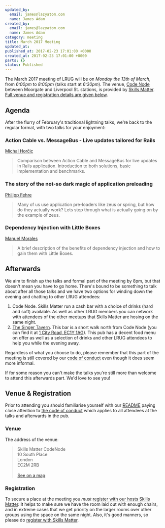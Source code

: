 ```yaml
---
updated_by:
  email: james@lazyatom.com
  name: James Adam
created_by:
  email: james@lazyatom.com
  name: James Adam
category: meeting
title: March 2017 Meeting
updated_at:
published_at: 2017-02-23 17:01:00 +0000
created_at: 2017-02-23 17:01:00 +0000
parts: {}
status: Published
---
```


The March 2017 meeting of LRUG will be on *Monday the 13th of March*,
from _6:00pm_ to _8:00pm_ (talks start at _6:30pm_).  The venue, [Code
Node](https://skillsmatter.com/locations/264-skills-matter-codenode) between
Moorgate and Liverpool St. stations, is provided by [Skills
Matter](http://www.skillsmatter.com).  [Full venue and registration details are
given below](#mar17registration).

Agenda
------

After the flurry of February's traditional lightning talks, we're back to the
regular format, with two talks for your enjoyment:

### Action Cable vs. MessageBus - Live updates tailored for Rails

[Michal Horčic](https://twitter.com/mousse85)

> Comparison between Action Cable and MessageBus for live updates in Rails
> application. Introduction to both solutions, basic implementation and benchmarks.

### The story of the not-so dark magic of application preloading

[Philipp Fehre](https://twitter.com/ischi)

> Many of us use application pre-loaders like zeus or spring, but how do they
> actually work? Lets step through what is actually going on by the example of zeus.

### Dependency Injection with Little Boxes

[Manuel Morales](https://twitter.com/manuelmorales)

> A brief description of the benefits of dependency injection and how to gain
> them with Little Boxes.


Afterwards
----------

We aim to finish up the talks and formal part of the meeting by 8pm, but that
doesn't mean you have to go home.  There's bound to be something to talk about
after all those talks and we have two options for winding down the evening and
chatting to other LRUG attendees:

1. Code Node.  Skills Matter run a cash bar with a
   choice of drinks (hard and soft) available.  As well as other LRUG members
   you can network with attendees of the other meetups that Skills Matter are
   hosing on the same night.
2. [The Singer Tavern](http://singertavern.com/).  This bar is a short walk
   north from Code Node (you can find it at [1 City Road, EC1Y
   1AG](https://goo.gl/maps/w9kPu)).  This pub has a decent food menu on offer
   as well as a selection of drinks and other LRUG attendees to help you
   while the evening away.

Regardless of what you choose to do, please remember that this part of the
meeting is still covered by our [code of
conduct](http://readme.lrug.org/#code-of-condut) even though it does seem more
informal.

If for some reason you can't make the talks you're still more than welcome to
attend this afterwards part.  We'd love to see you!

Venue & Registration <a name="mar17registration">&nbsp;</a>
-----------------------------------------------------------

Prior to attending you should familiarise yourself with our
[README](http://readme.lrug.org/) paying close attention to [the code of
conduct](http://readme.lrug.org/#code-of-conduct) which applies to
all attendees at the talks and afterwards in the pub.

### Venue

The address of the venue:

> Skills Matter CodeNode<br/>10 South Place<br/>London<br/>EC2M 2RB<br/><br/>[See on a map](https://goo.gl/maps/ONJT4)

### Registration

To secure a place at the meeting you *must* [register with our hosts
Skills Matter][skills-matter-event].  It helps to
make sure we have the room laid out with enough chairs, and in extreme cases
that we get priority on the larger rooms over other groups using the space on
the same night.  Also, it's good manners, so please do [register with Skills
Matter][skills-matter-event].


[skills-matter-event]: https://skillsmatter.com/meetups/9151-london-ruby-march-meetup
